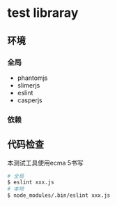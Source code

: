 # test libraray

## 环境

### 全局

- phantomjs
- slimerjs
- eslint
- casperjs

### 依赖

## 代码检查

本测试工具使用ecma 5书写

```bash
# 全局
$ eslint xxx.js
# 本地
$ node_modules/.bin/eslint xxx.js
```

